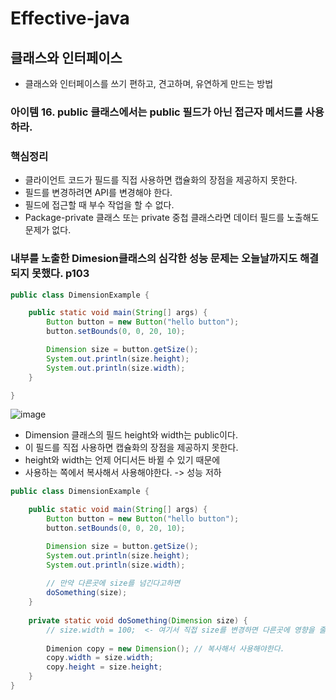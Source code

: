 # Effective-java
## 클래스와 인터페이스
* 클래스와 인터페이스를 쓰기 편하고, 견고하며, 유연하게 만드는 방법

### 아이템 16. public 클래스에서는 public 필드가 아닌 접근자 메서드를 사용하라.

### 핵심정리 
* 클라이언트 코드가 필드를 직접 사용하면 캡슐화의 장점을 제공하지 못한다.
* 필드를 변경하려면 API를 변경해야 한다.
* 필드에 접근할 때 부수 작업을 할 수 없다. 
* Package-private 클래스 또는 private 중첩 클래스라면 데이터 필드를 노출해도 문제가 없다.


### 내부를 노출한 Dimesion클래스의 심각한 성능 문제는 오늘날까지도 해결되지 못했다. p103

```java
public class DimensionExample {

    public static void main(String[] args) {
        Button button = new Button("hello button");
        button.setBounds(0, 0, 20, 10);

        Dimension size = button.getSize();
        System.out.println(size.height);
        System.out.println(size.width);
    }

}
```

![image](https://user-images.githubusercontent.com/60100532/211332942-fd719a68-d21f-4c79-b73e-96581a212681.png)

* Dimension 클래스의 필드 height와 width는 public이다.
* 이 필드를 직접 사용하면 캡슐화의 장점을 제공하지 못한다.
* height와 width는 언제 어디서든 바뀔 수 있기 때문에
* 사용하는 쪽에서 복사해서 사용해야한다. -> 성능 저하

```java
public class DimensionExample {

    public static void main(String[] args) {
        Button button = new Button("hello button");
        button.setBounds(0, 0, 20, 10);

        Dimension size = button.getSize();
        System.out.println(size.height);
        System.out.println(size.width);
		
		// 만약 다른곳에 size를 넘긴다고하면
        doSomething(size);
    }
	
	private static void doSomething(Dimension size) {
		// size.width = 100;  <- 여기서 직접 size를 변경하면 다른곳에 영향을 줄 수 있기때문에
        
        Dimenion copy = new Dimension(); // 복사해서 사용해야한다.
        copy.width = size.width;
		copy.height = size.height; 
    }
}
```


